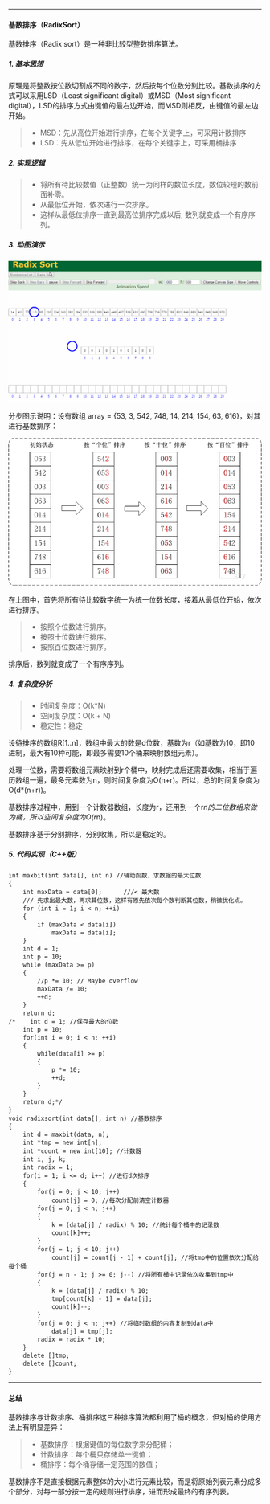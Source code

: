 ----------

#### 基数排序（RadixSort）
基数排序（Radix sort）是一种非比较型整数排序算法。

##### 1. 基本思想
原理是将整数按位数切割成不同的数字，然后按每个位数分别比较。基数排序的方式可以采用LSD（Least significant digital）或MSD（Most significant digital），LSD的排序方式由键值的最右边开始，而MSD则相反，由键值的最左边开始。

> - MSD：先从高位开始进行排序，在每个关键字上，可采用计数排序
> - LSD：先从低位开始进行排序，在每个关键字上，可采用桶排序

##### 2. 实现逻辑

> - 将所有待比较数值（正整数）统一为同样的数位长度，数位较短的数前面补零。
> - 从最低位开始，依次进行一次排序。
> - 这样从最低位排序一直到最高位排序完成以后, 数列就变成一个有序序列。

##### 3. 动图演示

![这里写图片描述](./image/radix_sort.gif)

分步图示说明：设有数组 array = {53, 3, 542, 748, 14, 214, 154, 63, 616}，对其进行基数排序：

![这里写图片描述](./image/radix_sort_01.jpg)

在上图中，首先将所有待比较数字统一为统一位数长度，接着从最低位开始，依次进行排序。

> - 按照个位数进行排序。
> - 按照十位数进行排序。
> - 按照百位数进行排序。

排序后，数列就变成了一个有序序列。

##### 4. 复杂度分析

> - 时间复杂度：O(k*N)
> - 空间复杂度：O(k + N)
> - 稳定性：稳定

设待排序的数组R[1..n]，数组中最大的数是d位数，基数为r（如基数为10，即10进制，最大有10种可能，即最多需要10个桶来映射数组元素）。

处理一位数，需要将数组元素映射到r个桶中，映射完成后还需要收集，相当于遍历数组一遍，最多元素数为n，则时间复杂度为O(n+r)。所以，总的时间复杂度为O(d*(n+r))。

基数排序过程中，用到一个计数器数组，长度为r，还用到一个r*n的二位数组来做为桶，所以空间复杂度为O(r*n)。

基数排序基于分别排序，分别收集，所以是稳定的。

##### 5. 代码实现（C++版）

```
int maxbit(int data[], int n) //辅助函数，求数据的最大位数
{
    int maxData = data[0];		///< 最大数
    /// 先求出最大数，再求其位数，这样有原先依次每个数判断其位数，稍微优化点。
    for (int i = 1; i < n; ++i)
    {
        if (maxData < data[i])
            maxData = data[i];
    }
    int d = 1;
    int p = 10;
    while (maxData >= p)
    {
        //p *= 10; // Maybe overflow
        maxData /= 10;
        ++d;
    }
    return d;
/*    int d = 1; //保存最大的位数
    int p = 10;
    for(int i = 0; i < n; ++i)
    {
        while(data[i] >= p)
        {
            p *= 10;
            ++d;
        }
    }
    return d;*/
}
void radixsort(int data[], int n) //基数排序
{
    int d = maxbit(data, n);
    int *tmp = new int[n];
    int *count = new int[10]; //计数器
    int i, j, k;
    int radix = 1;
    for(i = 1; i <= d; i++) //进行d次排序
    {
        for(j = 0; j < 10; j++)
            count[j] = 0; //每次分配前清空计数器
        for(j = 0; j < n; j++)
        {
            k = (data[j] / radix) % 10; //统计每个桶中的记录数
            count[k]++;
        }
        for(j = 1; j < 10; j++)
            count[j] = count[j - 1] + count[j]; //将tmp中的位置依次分配给每个桶
        for(j = n - 1; j >= 0; j--) //将所有桶中记录依次收集到tmp中
        {
            k = (data[j] / radix) % 10;
            tmp[count[k] - 1] = data[j];
            count[k]--;
        }
        for(j = 0; j < n; j++) //将临时数组的内容复制到data中
            data[j] = tmp[j];
        radix = radix * 10;
    }
    delete []tmp;
    delete []count;
}
```

----------

#### 总结
基数排序与计数排序、桶排序这三种排序算法都利用了桶的概念，但对桶的使用方法上有明显差异：

> - 基数排序：根据键值的每位数字来分配桶；
> - 计数排序：每个桶只存储单一键值；
> - 桶排序：每个桶存储一定范围的数值；

基数排序不是直接根据元素整体的大小进行元素比较，而是将原始列表元素分成多个部分，对每一部分按一定的规则进行排序，进而形成最终的有序列表。
